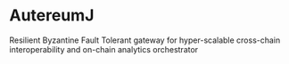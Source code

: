 # AutereumJ
Resilient Byzantine Fault Tolerant gateway for hyper-scalable cross-chain interoperability and on-chain analytics orchestrator
